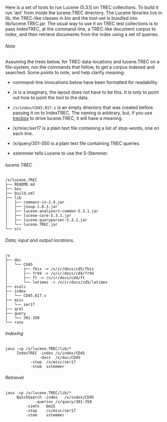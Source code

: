 Here is a set of tools to run Lucene (5.3.1) on TREC collections. To
build it run 'ant' from inside the lucene.TREC directory. The Lucene
libraries live in lib, the TREC-like classes in bin and the tool-set
is bundled into lib/lucene.TREC.jar. The usual way to use it on TREC
test collections is to pass IndexTREC, at the command-line, a
TREC-like document corpus to index, and then retrieve documents from
the index using a set of queries.

###### Note

Assuming the trees below, for TREC data-locations and lucene.TREC on a
file-system, run the commands that follow, to get a corpus indexed and
searched. Some points to note, and help clarify meaning:

- command-line invocations below have been formatted for readability.

- /x is a imaginary, the layout does not have to be this. It is only
  to point out how to point the tool to the data.

- `/x/index/CD45.017.s` is an empty directory that was created before
  passing it on to IndexTREC. The naming is arbitrary, but, if you use
  [trecbox](https://github.com/sauparna/trecbox) to drive lucene.TREC,
  it will have a meaning.

- /x/misc/ser17 is a plain text file containing a list of stop-words,
  one on each line.

- /x/query/301-350 is a plain text file containing TREC queries.

- sstemmer tells Lucene to use the S-Stemmer.

###### lucene.TREC

```
/x/lucene.TREC
├── README.md
├── bin
├── build.xml
├── lib
│   ├── commons-io-2.4.jar
│   ├── jsoup-1.8.3.jar
│   ├── lucene-analyzers-common-5.3.1.jar
│   ├── lucene-core-5.3.1.jar
│   ├── lucene-queryparser-5.3.1.jar
│   └── lucene.TREC.jar
└── src
```

###### Data; input and output locations.

```
/x
├── doc
│   └── CD45
│       ├── fbis -> /x/ir/docs/cd5/fbis
│       ├── fr94 -> /x/ir/docs/cd4/fr94
│       ├── ft -> /x/ir/docs/cd4/ft
│       └── latimes -> /x/ir/docs/cd5/latimes
├── evals
├── index
│   └── CD45.017.s
├── misc
│   └── ser17
├── qrel
├── query
│   └── 301-350
└── runs
```

###### Indexing

```
java -cp /x/lucene.TREC/lib/*
     IndexTREC -index /x/index/CD45
               -docs  /x/doc/CD45
	       -stop  /x/misc/ser17
	       -stem  sstemmer
```

###### Retrieval

```
java -cp /x/lucene.TREC/lib/*
     BatchSearch -index   /x/index/CD45
     		 -queries /x/query/301-350
		 -simfn   bm25
		 -stop    /x/misc/ser17
		 -stem    sstemmer
```

